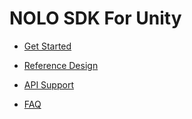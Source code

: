 # NOLO SDK For Unity

- [Get Started](./Documents/en_us/GetStarted.md)

- [Reference Design](./Documents/zh_cn/快速入门.md)

- [API Support](./Documents/zh_cn/接口说明.md)

- [FAQ](./Documents/zh_cn/常见问题解答.md)

